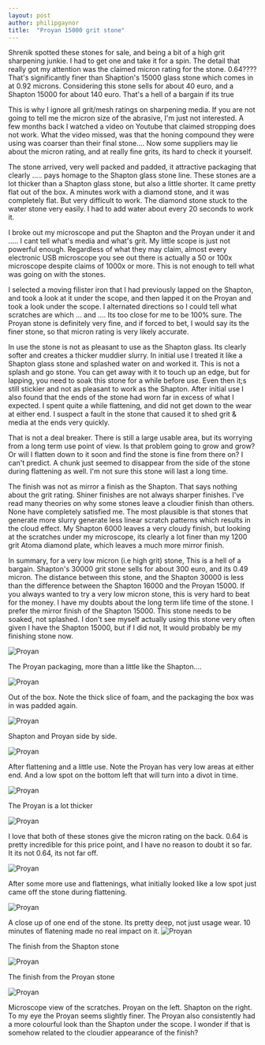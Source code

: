 ```yaml
---
layout: post
author: philipgaynor
title:  "Proyan 15000 grit stone"
---
```


Shrenik spotted these stones for sale, and being a bit of a high grit sharpening junkie. I had to get one and take it for a spin. The detail that really got my attention was the claimed micron rating for the stone. 0.64????  That's significantly finer than Shaption's 15000 glass stone which comes in at 0.92 microns. Considering this stone sells for about 40 euro, and a Shapton 15000 for about 140 euro. That's a hell of a bargain if its true

This is why I ignore all grit/mesh ratings on sharpening media. If you are not going to tell me the micron size of the abrasive, I'm just not interested. A few months back I watched a video on Youtube that claimed stropping does not work. What the video missed, was that the honing compound they were using was coarser than their final stone....  Now some suppliers may lie about the micron rating, and at really fine grits, its hard to check it yourself. 

The stone arrived, very well packed and padded, it attractive packaging that clearly ..... pays homage to the Shapton glass stone line. These stones are a lot thicker than a Shapton glass stone, but also a little shorter. It came pretty flat out of the box. A minutes work with a diamond stone, and it was completely flat. But very difficult to work. The diamond stone stuck to the water stone very easily. I had to add water about every 20 seconds to work it.

I broke out my microscope and put the Shapton and the Proyan under it and ..... I cant tell what's media and what's grit. My little scope is just not powerful enough. Regardless of what they may claim, almost every electronic USB microscope you see out there is actually a 50 or 100x microscope despite claims of 1000x or more. This is not enough to tell what was going on with the stones.

I selected a moving filister iron that I had previously lapped on the Shapton, and took a look at it under the scope, and then lapped it on the Proyan and took a look under the scope. I alternated directions so I could tell what scratches are which ... and .... Its too close for me to be 100% sure. The Proyan stone is definitely very fine, and if forced to bet, I would say its the finer stone, so that micron rating is very likely accurate.

In use the stone is not as pleasant to use as the Shapton glass. Its clearly softer and creates a thicker muddier slurry. In initial use I treated it like a Shapton glass stone and splashed water on and worked it. This is not a splash and go stone. You can get away with it to touch up an edge, but for lapping, you need to soak this stone for a while before use. Even then it;s still stickier and not as pleasant to work as the Shapton. After initial use I also found that the ends of the stone had worn far in excess of what I expected. I spent quite a while flattening, and did not get down to the wear at either end. I suspect a fault in the stone that caused it to shed grit & media at the ends very quickly. 

That is not a deal breaker. There is still a large usable area, but its worrying from a long term use point of view. Is that problem going to grow and grow? Or will I flatten down to it soon and find the stone is fine from there on? I can't predict. A chunk just seemed to disappear from the side of the stone during flattening as well. I'm not sure this stone will last a long time.

The finish was not as mirror a finish as the Shapton. That says nothing about the grit rating. Shiner finishes are not always sharper finishes. I've read many theories on why some stones leave a cloudier finish than others. None have completely satisfied me. The most plausible is that stones that generate more slurry generate less linear scratch patterns which results in the cloud effect. My Shapton 6000 leaves a very cloudy finish, but looking at the scratches under my microscope, its clearly a lot finer than my 1200 grit Atoma diamond plate, which leaves a much more mirror finish.

In summary, for a very low micron (i.e high grit) stone, This is a hell of a bargain. Shapton's 30000 grit stone sells for about 300 euro, and its 0.49 micron. The distance between this stone, and the Shapton 30000 is less than the difference between the Shapton 16000 and the Proyan 15000. If you always wanted to try a very low micron stone, this is very hard to beat for the money. I have my doubts about the long term life time of the stone. I prefer the mirror finish of the Shapton 15000. This stone needs to be soaked, not splashed. I don't see myself actually using this stone very often given I have the Shapton 15000, but if I did not, It would probably be my finishing stone now.


![Proyan](/assets/images/proyan/1.jpg)

The Proyan packaging, more than a little like the Shapton....

![Proyan](/assets/images/proyan/2.jpg)

Out of the box. Note the thick slice of foam, and the packaging the box was in was padded again.

![Proyan](/assets/images/proyan/3.jpg)

Shapton and Proyan side by side.

![Proyan](/assets/images/proyan/4.jpg)

After flattening and a little use. Note the Proyan has very low areas at either end. And a low spot on the bottom left that will turn into a divot in time.

![Proyan](/assets/images/proyan/5.jpg)

The Proyan is a lot thicker

![Proyan](/assets/images/proyan/6.jpg)

I love that both of these stones give the micron rating on the back.  0.64 is pretty incredible for this price point, and I have no reason to doubt it so far. It its not 0.64, its not far off.

![Proyan](/assets/images/proyan/9.jpg)

After some more use and flattenings, what initially looked like a low spot just came off the stone during flattening.

![Proyan](/assets/images/proyan/11.jpg)

A close up of one end of the stone. Its pretty deep, not just usage wear. 10 minutes of flatening made no real impact on it. 
![Proyan](/assets/images/proyan/12.jpg)

The finish from the Shapton stone

![Proyan](/assets/images/proyan/13.jpg)

The finish from the Proyan stone

![Proyan](/assets/images/proyan/14.png)

Microscope view of the scratches. Proyan on the left. Shapton on the right. To my eye the Proyan seems slightly finer. The Proyan also consistently had a more colourful look than the Shapton under the scope. I wonder if that is somehow related to the cloudier appearance of the finish?
